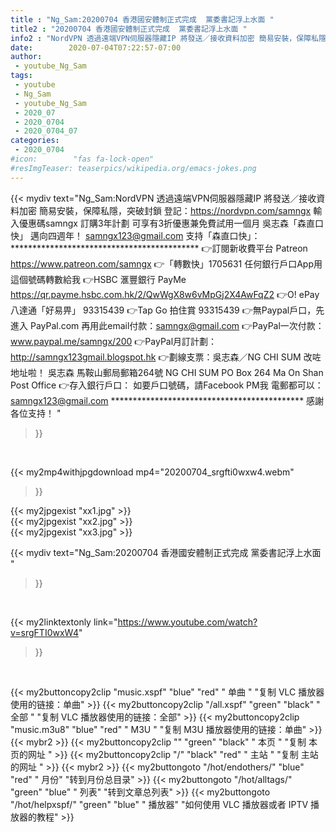 ```yaml
---
title : "Ng_Sam:20200704 香港國安體制正式完成  黨委書記浮上水面 "
title2 : "20200704 香港國安體制正式完成  黨委書記浮上水面 "
info2 : "NordVPN 透過遠端VPN伺服器隱藏IP 將發送／接收資料加密 簡易安裝，保障私隱，突破封鎖 登記：https://nordvpn.com/samngx 輸入優惠碼samngx 訂購3年計劃 可享有3折優惠兼免費試用一個月  吳志森「森直口快」 邁向四週年！ samngx123@gmail.com   支持「森直口快」： ******************************************* 👉訂閱新收費平台 Patreon https://www.patreon.com/samngx  👉「轉數快」1705631 任何銀行戶口App用這個號碼轉數給我  👉HSBC 滙豐銀行 PayMe https://qr.payme.hsbc.com.hk/2/QwWgX8w6vMpGj2X4AwFqZ2  👉O! ePay 八達通「好易畀」 93315439  👉Tap   Go 拍住賞 93315439  👉無Paypal戶口，先進入 PayPal.com 再用此email付款：samngx@gmail.com  👉PayPal一次付款： www.paypal.me/samngx/200  👉PayPal月訂計劃： http://samngx123gmail.blogspot.hk  👉劃線支票：吳志森／NG CHI SUM 改咗地址啦！ 吳志森 馬鞍山郵局郵箱264號  NG CHI SUM PO Box 264 Ma On Shan Post Office  👉存入銀行戶口： 如要戶口號碼，請Facebook PM我 電郵都可以：samngx123@gmail.com ******************************************** 感謝各位支持！ "
date:        2020-07-04T07:22:57-07:00
author:
 - youtube_Ng_Sam
tags:
 - youtube
 - Ng_Sam
 - youtube_Ng_Sam
 - 2020_07
 - 2020_0704
 - 2020_0704_07
categories:
 - 2020_0704
#icon:        "fas fa-lock-open"
#resImgTeaser: teaserpics/wikipedia.org/emacs-jokes.png
---
```


{{< mydiv text="Ng_Sam:NordVPN 透過遠端VPN伺服器隱藏IP 將發送／接收資料加密 簡易安裝，保障私隱，突破封鎖 登記：https://nordvpn.com/samngx 輸入優惠碼samngx 訂購3年計劃 可享有3折優惠兼免費試用一個月  吳志森「森直口快」 邁向四週年！ samngx123@gmail.com   支持「森直口快」： ******************************************* 👉訂閱新收費平台 Patreon https://www.patreon.com/samngx  👉「轉數快」1705631 任何銀行戶口App用這個號碼轉數給我  👉HSBC 滙豐銀行 PayMe https://qr.payme.hsbc.com.hk/2/QwWgX8w6vMpGj2X4AwFqZ2  👉O! ePay 八達通「好易畀」 93315439  👉Tap   Go 拍住賞 93315439  👉無Paypal戶口，先進入 PayPal.com 再用此email付款：samngx@gmail.com  👉PayPal一次付款： www.paypal.me/samngx/200  👉PayPal月訂計劃： http://samngx123gmail.blogspot.hk  👉劃線支票：吳志森／NG CHI SUM 改咗地址啦！ 吳志森 馬鞍山郵局郵箱264號  NG CHI SUM PO Box 264 Ma On Shan Post Office  👉存入銀行戶口： 如要戶口號碼，請Facebook PM我 電郵都可以：samngx123@gmail.com ******************************************** 感謝各位支持！ "
>}}
<br>


{{< my2mp4withjpgdownload mp4="20200704_srgfti0wxw4.webm"
>}}

{{< my2jpgexist "xx1.jpg" >}}<br>
{{< my2jpgexist "xx2.jpg" >}}<br>
{{< my2jpgexist "xx3.jpg" >}}<br>



{{< mydiv text="Ng_Sam:20200704 香港國安體制正式完成  黨委書記浮上水面 "
>}}
<br>

{{< my2linktextonly link="https://www.youtube.com/watch?v=srgFTI0wxW4"
>}}


<br>

{{< my2buttoncopy2clip "music.xspf"        "blue"   "red"    " 单曲 "  "复制 VLC 播放器使用的链接：单曲" >}} {{< my2buttoncopy2clip "/all.xspf"         "green"  "black"  " 全部 "  "复制 VLC 播放器使用的链接：全部" >}} {{< my2buttoncopy2clip "music.m3u8"        "blue"   "red"    " M3U  "    "复制 M3U 播放器使用的链接：单曲" >}} {{< mybr2 >}} {{< my2buttoncopy2clip ""                  "green"  "black"  " 本页 "    "复制 本页的网址 " >}} {{< my2buttoncopy2clip "/"                 "black"  "red"    " 主站 "    "复制 主站的网址 " >}} {{< mybr2 >}} {{< my2buttongoto      "/hot/endothers/"   "blue"   "red"    " 月份"   "转到月份总目录" >}} {{< my2buttongoto      "/hot/alltags/"     "green"  "blue"   " 列表"   "转到文章总列表" >}} {{< my2buttongoto      "/hot/helpxspf/"    "green"  "blue"   " 播放器" "如何使用 VLC 播放器或者 IPTV 播放器的教程" >}} 
